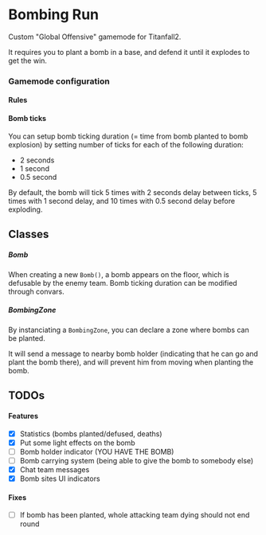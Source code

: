 # Bombing Run

Custom "Global Offensive" gamemode for Titanfall2.

It requires you to plant a bomb in a base, and defend it until it explodes to get the win.

### Gamemode configuration

#### Rules

#### Bomb ticks

You can setup bomb ticking duration (= time from bomb planted to bomb explosion) by setting number of ticks for each of the following duration:
* 2 seconds
* 1 second
* 0.5 second

By default, the bomb will tick 5 times with 2 seconds delay between ticks, 5 times with 1 second delay, and 10 times with 0.5 second delay before exploding.

## Classes

##### Bomb

When creating a new `Bomb()`, a bomb appears on the floor, which is defusable by the enemy team. Bomb ticking duration can be modified through convars.

##### BombingZone

By instanciating a `BombingZone`, you can declare a zone where bombs can be planted.

It will send a message to nearby bomb holder (indicating that he can go and plant the bomb there), and will prevent him from moving when planting the bomb.

## TODOs

#### Features

- [x] Statistics (bombs planted/defused, deaths)
- [x] Put some light effects on the bomb
- [ ] Bomb holder indicator (YOU HAVE THE BOMB)
- [ ] Bomb carrying system (being able to give the bomb to somebody else)
- [x] Chat team messages
- [x] Bomb sites UI indicators

#### Fixes

- [ ] If bomb has been planted, whole attacking team dying should not end round